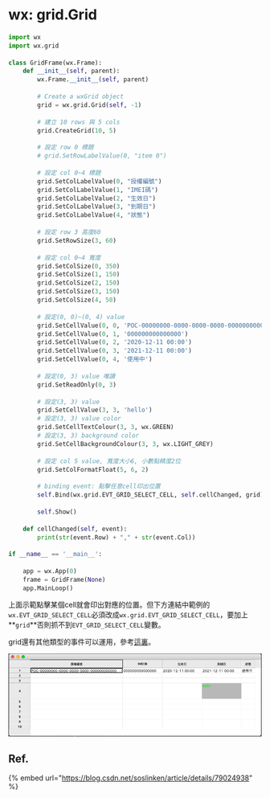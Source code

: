 # wx: grid.Grid

```python
import wx
import wx.grid

class GridFrame(wx.Frame):
    def __init__(self, parent):
        wx.Frame.__init__(self, parent)

        # Create a wxGrid object
        grid = wx.grid.Grid(self, -1)

        # 建立 10 rows 與 5 cols
        grid.CreateGrid(10, 5)

        # 設定 row 0 標題
        # grid.SetRowLabelValue(0, "item 0")

        # 設定 col 0~4 標題
        grid.SetColLabelValue(0, "授權編號")
        grid.SetColLabelValue(1, "IMEI碼")
        grid.SetColLabelValue(2, "生效日")
        grid.SetColLabelValue(3, "到期日")
        grid.SetColLabelValue(4, "狀態")

        # 設定 row 3 高度60
        grid.SetRowSize(3, 60)

        # 設定 col 0~4 寬度
        grid.SetColSize(0, 350)
        grid.SetColSize(1, 150)
        grid.SetColSize(2, 150)
        grid.SetColSize(3, 150)
        grid.SetColSize(4, 50)

        # 設定(0, 0)~(0, 4) value
        grid.SetCellValue(0, 0, 'POC-00000000-0000-0000-0000-000000000000')
        grid.SetCellValue(0, 1, '000000000000000')
        grid.SetCellValue(0, 2, '2020-12-11 00:00')
        grid.SetCellValue(0, 3, '2021-12-11 00:00')
        grid.SetCellValue(0, 4, '使用中')

        # 設定(0, 3) value 唯讀
        grid.SetReadOnly(0, 3)

        # 設定(3, 3) value
        grid.SetCellValue(3, 3, 'hello')
        # 設定(3, 3) value color
        grid.SetCellTextColour(3, 3, wx.GREEN)
        # 設定(3, 3) background color
        grid.SetCellBackgroundColour(3, 3, wx.LIGHT_GREY)

        # 設定 col 5 value, 寬度大小6, 小數點精度2位
        grid.SetColFormatFloat(5, 6, 2)

        # binding event: 點擊任意cell印出位置
        self.Bind(wx.grid.EVT_GRID_SELECT_CELL, self.cellChanged, grid)

        self.Show()

    def cellChanged(self, event):
        print(str(event.Row) + "," + str(event.Col))

if __name__ == '__main__':

    app = wx.App(0)
    frame = GridFrame(None)
    app.MainLoop()
```

上面示範點擊某個cell就會印出對應的位置。但下方連結中範例的`wx.EVT_GRID_SELECT_CELL`必須改成`wx.grid.EVT_GRID_SELECT_CELL`，要加上**`grid`**否則抓不到`EVT_GRID_SELECT_CELL`變數。

grid還有其他類型的事件可以運用，參考[這裏](https://wxpython.org/Phoenix/docs/html/wx.grid.GridEvent.html)。

![](../.gitbook/assets/image%20%2811%29.png)

## Ref.

{% embed url="https://blog.csdn.net/soslinken/article/details/79024938" %}




